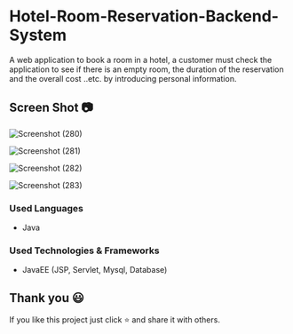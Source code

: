 # Hotel-Room-Reservation-Backend-System
A web application to book a room in a hotel, a customer must check the application to see if there is an empty room, the duration of the reservation and the overall cost ..etc. by introducing personal information.


## Screen Shot 📷
![Screenshot (280)](https://user-images.githubusercontent.com/97075043/232541995-f25bdaaa-7610-4bf6-85f6-931cdcc9470c.png)

![Screenshot (281)](https://user-images.githubusercontent.com/97075043/232542013-54ee5c9c-373a-4957-ab26-e54091b64c3d.png)

![Screenshot (282)](https://user-images.githubusercontent.com/97075043/232542022-cebebd66-bbd5-41c8-bdaa-1a65d46caee4.png)

![Screenshot (283)](https://user-images.githubusercontent.com/97075043/232542030-46d8db7c-eea6-4e5a-9bdf-7e3ce94e6300.png)

### Used Languages
* Java

### Used Technologies & Frameworks
* JavaEE (JSP, Servlet, Mysql, Database)

## Thank you 😃

If you like this project just click ⭐ and share it with others.

